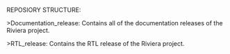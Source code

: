 REPOSIORY STRUCTURE:

  \>Documentation_release: Contains all of the documentation releases of the Riviera project.
  
  \>RTL_release: Contains the RTL release of the Riviera project.
